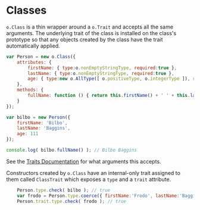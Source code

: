 # Classes

`o.Class` is a thin wrapper around a `o.Trait` and accepts all the same arguments.  The
underlying trait of the class is installed on the class's prototype so that any objects
created by the class have the trait automatically applied.

```js
var Person = new o.Class({
    attributes: {
        firstName: { type:o.nonEmptyStringType, required:true },
        lastName: { type:o.nonEmptyStringType, required:true },
        age: { type:new o.AllType([ o.positiveType, o.integerType ]), required:true }
    },
    methods: {
        fullName: function () { return this.firstName() + ' ' + this.lastName() }
    }
});

var bilbo = new Person({
    firstName: 'Bilbo',
    lastName: 'Baggins',
    age: 111
});

console.log( bilbo.fullName() ); // Bilbo Baggins
```

See the [Traits Documentation](Traits.md) for what arguments this accepts.

Constructors created by `o.Class` have an internal-only trait assigned to them called
`ClassTrait` which exposes a `type` and a `trait` attribute.

```js
    Person.type.check( bilbo ); // true
    var frodo = Person.type.coerce({ firstName:'Frodo', lastName:'Baggins', age:33 });
    Person.trait.type.check( frodo ); // true
```

